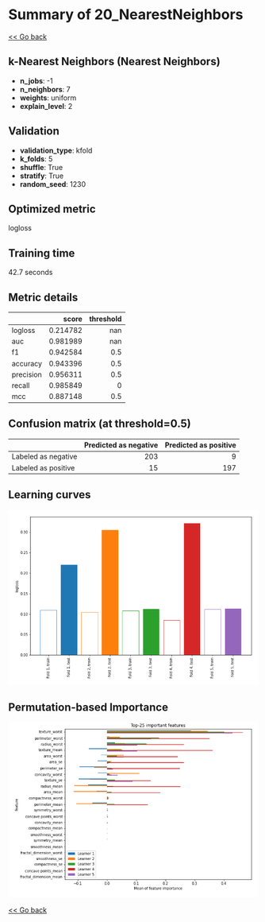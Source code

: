 # Summary of 20_NearestNeighbors

[<< Go back](../README.md)


## k-Nearest Neighbors (Nearest Neighbors)
- **n_jobs**: -1
- **n_neighbors**: 7
- **weights**: uniform
- **explain_level**: 2

## Validation
 - **validation_type**: kfold
 - **k_folds**: 5
 - **shuffle**: True
 - **stratify**: True
 - **random_seed**: 1230

## Optimized metric
logloss

## Training time

42.7 seconds

## Metric details
|           |    score |   threshold |
|:----------|---------:|------------:|
| logloss   | 0.214782 |       nan   |
| auc       | 0.981989 |       nan   |
| f1        | 0.942584 |         0.5 |
| accuracy  | 0.943396 |         0.5 |
| precision | 0.956311 |         0.5 |
| recall    | 0.985849 |         0   |
| mcc       | 0.887148 |         0.5 |


## Confusion matrix (at threshold=0.5)
|                     |   Predicted as negative |   Predicted as positive |
|:--------------------|------------------------:|------------------------:|
| Labeled as negative |                     203 |                       9 |
| Labeled as positive |                      15 |                     197 |

## Learning curves
![Learning curves](learning_curves.png)

## Permutation-based Importance
![Permutation-based Importance](permutation_importance.png)

[<< Go back](../README.md)

